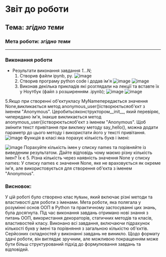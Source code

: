 # Звіт до роботи
## Тема: _згідно теми_
### Мета роботи: _згідно теми_

---
### Виконання роботи
* Результати виконання завдання *1...N*;
    1. Створив файли ipynb, py.
  ![image](https://github.com/bteodorovsky/Python/assets/125216041/c00691e9-1c5f-4e46-a108-b6850ac83bd3)
    3. Створив програму python code і додав ім'я
  ![image](https://github.com/bteodorovsky/Python/assets/125216041/74ad7422-33ff-41e6-bc40-41df5791d97f)
![image](https://github.com/bteodorovsky/Python/assets/125216041/ae7ff004-3fed-43ec-9156-dff759855343)
    4. Виконав декілька прикладів які розглядали на лекції та вставте їх у Ноутбук (файл з розширенням .ipynb);
    ![image](https://github.com/bteodorovsky/Python/assets/125216041/bd47f859-7a45-4610-968b-aee2f3a1f9be)
![image](https://github.com/bteodorovsky/Python/assets/125216041/1642c43c-0341-4793-88ed-cb552ae803d4)

5.Якщо при створенні об'єктукласу MyNameпередається значення None,викликається метод anonymous_user()істворюєтьсяоб'єкт з іменем "Anonymous". Церобитьсяконструктором__init__, який перевіряє, чипередано ім'я, інакше викликається метод anonymous_user()істворюєтьсяоб'єкт з іменем "Anonymous".
Щоб змінити текст привітання при виклику методу say_hello(), можна додати параметр до цього методу і використати його у тексті привітання.
![image](https://github.com/bteodorovsky/Python/assets/125216041/2b60231a-e020-4305-9567-91f7d52a63f4)
Функція в класі яка порахує кількість букв і імені:

![image](https://github.com/bteodorovsky/Python/assets/125216041/120d085a-bd7a-4390-b456-2ea243e89198)
Порахуйте кількість імен у списку names та порівняйте із виведеним результатом. Дайте відповідь чому маємо різну кількість імен?
Їх є 5. Різна кількість через наявність значення None у списку names: У списку names є значення None, яке не враховується як окреме ім'я, але використовується для створення об'єкта з іменем "Anonymous".


### Висновок:
У цій роботі було створено клас `MyName`, який включає різні методи та властивості для роботи з іменами. Мета роботи, яка полягала у розумінні основ ООП в Python та практичному застосуванні цих знань, була досягнута. Під час виконання завдань отримано нові знання з питань ООП, використання декораторів, статичних методів та класів, властивостей класу. Виконано всі завдання, включаючи підрахунок кількості букв у імені та порівняння з загальною кількістю об'єктів. Серйозних складностей у виконанні завдань не виникло. Щодо формату здачі роботи, він виглядає зручним, але можливою покращенням може бути більш структурований підхід до формулювання завдань та відповідей.

